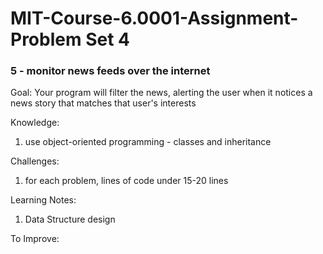 # MIT-Course-6.0001-Assignment-Problem Set 4 

### 5 - monitor news feeds over the internet 

Goal: 
Your program will filter the news, alerting the user when it notices a news story that matches that user's interests 

Knowledge: 
1. use object-oriented programming - classes and inheritance 

Challenges:
1. for each problem, lines of code under 15-20 lines

Learning Notes:
1. Data Structure design

To Improve:

